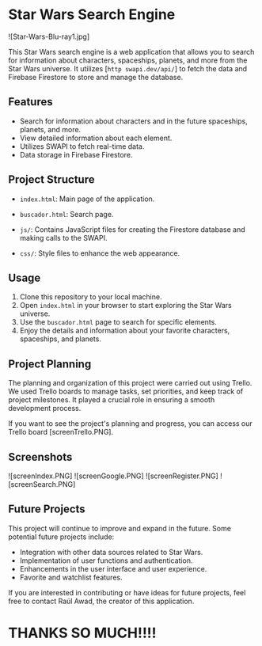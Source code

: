 # Star Wars Search Engine

![Star-Wars-Blu-ray1.jpg]

This Star Wars search engine is a web application that allows you to search for information about characters, spaceships, planets, and more from the Star Wars universe. It utilizes [`http swapi.dev/api/`] to fetch the data and Firebase Firestore to store and manage the database.

## Features

- Search for information about characters and in the future spaceships, planets, and more.
- View detailed information about each element.
- Utilizes SWAPI to fetch real-time data.
- Data storage in Firebase Firestore.

## Project Structure

- `index.html`: Main page of the application.

- `buscador.html`: Search page.

- `js/`: Contains JavaScript files for creating the Firestore database and making calls to the SWAPI.

- `css/`: Style files to enhance the web appearance.

## Usage

1. Clone this repository to your local machine.
2. Open `index.html` in your browser to start exploring the Star Wars universe.
3. Use the `buscador.html` page to search for specific elements.
4. Enjoy the details and information about your favorite characters, spaceships, and planets.

## Project Planning

The planning and organization of this project were carried out using Trello. We used Trello boards to manage tasks, set priorities, and keep track of project milestones. It played a crucial role in ensuring a smooth development process.

If you want to see the project's planning and progress, you can access our Trello board [screenTrello.PNG].

## Screenshots

![screenIndex.PNG]
![screenGoogle.PNG]
![screenRegister.PNG]
![screenSearch.PNG]

## Future Projects

This project will continue to improve and expand in the future. Some potential future projects include:

- Integration with other data sources related to Star Wars.
- Implementation of user functions and authentication.
- Enhancements in the user interface and user experience.
- Favorite and watchlist features.

If you are interested in contributing or have ideas for future projects, feel free to contact Raúl Awad, the creator of this application.

# THANKS SO MUCH!!!!
